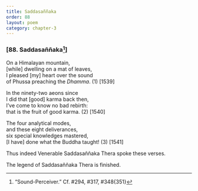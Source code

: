 ```yaml
---
title: Saddasaññaka
order: 88
layout: poem
category: chapter-3
---
```


### \[88. Saddasaññaka[^1]\]

On a Himalayan mountain,  
\[while\] dwelling on a mat of leaves,  
I pleased \[my\] heart over the sound  
of Phussa preaching the *Dhamma*. (1) \[1539\]

In the ninety-two aeons since  
I did that \[good\] karma back then,  
I’ve come to know no bad rebirth:  
that is the fruit of good karma. (2) \[1540\]

The four analytical modes,  
and these eight deliverances,  
six special knowledges mastered,  
\[I have\] done what the Buddha taught! (3) \[1541\]

Thus indeed Venerable Saddasaññaka Thera spoke these verses.

The legend of Saddasaññaka Thera is finished.

[^1]: “Sound-Perceiver.” Cf. \#294, \#317, \#348{351}
